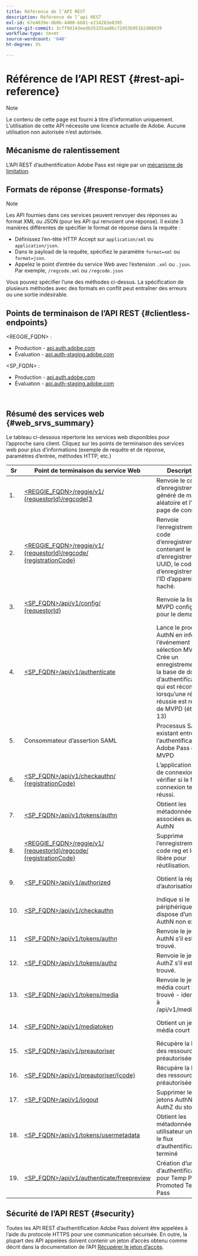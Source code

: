 ```yaml
---
title: Référence de l’API REST
description: Référence de l’api REST
exl-id: 67e4639e-db0b-4400-bb81-e214263e8395
source-git-commit: 3cff9d143eedb35155aa06c72d53b951b2d08d39
workflow-type: tm+mt
source-wordcount: '646'
ht-degree: 3%

---
```


# Référence de l’API REST {#rest-api-reference}

>[!NOTE]
>
>Le contenu de cette page est fourni à titre d’information uniquement. L’utilisation de cette API nécessite une licence actuelle de Adobe. Aucune utilisation non autorisée n’est autorisée.

## Mécanisme de ralentissement

L’API REST d’authentification Adobe Pass est régie par un [mécanisme de limitation](/help/authentication/throttling-mechanism.md).

## Formats de réponse {#response-formats}


>[!NOTE]
>
> Les API fournies dans ces services peuvent renvoyer des réponses au format XML ou JSON (pour les API qui renvoient une réponse). Il existe 3 manières différentes de spécifier le format de réponse dans la requête :
>
>* Définissez l’en-tête HTTP Accept sur `application/xml` ou `application/json`.
>* Dans le payload de la requête, spécifiez le paramètre `format=xml` ou `format=json`.
>* Appelez le point d’entrée du service Web avec l’extension `.xml` ou `.json`. Par exemple, `/regcode.xml` ou `/regcode.json`
>
>Vous pouvez spécifier l’une des méthodes ci-dessus. La spécification de plusieurs méthodes avec des formats en conflit peut entraîner des erreurs ou une sortie indésirable.

## Points de terminaison de l’API REST {#clientless-endpoints}

&lt;REGGIE_FQDN> :

* Production - [api.auth.adobe.com](http://api.auth.adobe.com/)
* Évaluation - [api.auth-staging.adobe.com](http://api.auth-staging.adobe.com/)

&lt;SP_FQDN> :

* Production - [api.auth.adobe.com](http://api.auth.adobe.com/)
* Évaluation - [api.auth-staging.adobe.com](http://api.auth-staging.adobe.com/)

</br>


## Résumé des services web {#web_srvs_summary}

Le tableau ci-dessous répertorie les services web disponibles pour l’approche sans client. Cliquez sur les points de terminaison des services web pour plus d’informations (exemple de requête et de réponse, paramètres d’entrée, méthodes HTTP, etc.)


| Sr | Point de terminaison du service Web | Description | <!--[Diag.  </br>Ref](http://tve.helpdocsonline.com/api-reference-v2-test#illustration)-->. | Hébergé à | Appelé par |
| --- | --- | --- | --- | --- | --- |
| 1. | [&lt;REGGIE_FQDN>/reggie/v1/ </br> {requestorId}/regcode{3](/help/authentication/registration-code-request.md) | Renvoie le code d’enregistrement généré de manière aléatoire et l’URI de page de connexion | 2 | Adobe </br>Service Reg Code | Appareil dynamique |
| 2. | [&lt;REGGIE_FQDN>/reggie/v1/ </br> {requestorId}/regcode/ </br> {registrationCode}](/help/authentication/return-registration-record.md) | Renvoie l’enregistrement du code d’enregistrement contenant le code d’enregistrement UUID, le code d’enregistrement et l’ID d’appareil haché. | 8 | Adobe </br>Service Reg Code | Authentification Adobe Pass |
| 3. | [&lt;SP_FQDN>/api/v1/config/ </br> {requestorId}](/help/authentication/provide-mvpd-list.md) | Renvoie la liste des MVPD configurés pour le demandeur | 5 | Adobe </br>Adobe Pass </br>authentication </br>Service | Connexion </br>Web </br>App |
| 4. | [&lt;SP_FQDN>/api/v1/authenticate](/help/authentication/initiate-authentication.md) | Lance le processus AuthN en informant l’événement de sélection MVPD. Crée un enregistrement sur la base de données d’authentification, qui est réconcilié lorsqu’une réponse réussie est reçue de MVPD (étape 13) | 7 | Adobe </br>Adobe Pass </br>authentication </br>Service | Connexion </br>Web </br>App |
| 5. | Consommateur d’assertion SAML | Processus SAML existant entre l’authentification Adobe Pass et MVPD | 13 | Adobe Pass </br>authentication </br>Service | Authentification Adobe Pass |
| 6. | [&lt;SP_FQDN>/api/v1/checkauthn/ </br> {registrationCode}](/help/authentication/check-authentication-flow-by-second-screen-web-app.md) | L’application Web de connexion peut vérifier si le flux de connexion tenté a réussi. |     | Authentification </br> Adobe Pass   </br> Service | Connexion   </br>Web   </br> Application |
| 7. | [&lt;SP_FQDN>/api/v1/tokens/authn](/help/authentication/retrieve-authentication-token.md) | Obtient les métadonnées associées au jeton AuthN | 15 | Adobe Pass </br>authentication </br>Service | Appareil dynamique |
| 8. | [&lt;REGGIE_FQDN>/reggie/v1/ </br> {requestorId}/regcode/ </br> {registrationCode}](/help/authentication/delete-registration-record.md) | Supprime l’enregistrement du code reg et le libère pour réutilisation. | 16 | Adobe </br>Service Reg Code | Authentification Adobe Pass |
| 9. | [&lt;SP_FQDN>/api/v1/authorized](/help/authentication/initiate-authorization.md) | Obtient la réponse d’autorisation. | 17 | Adobe Pass </br>authentication </br>Service | Appareil dynamique |
| 10. | [&lt;SP_FQDN>/api/v1/checkauthn](/help/authentication/check-authentication-token.md) | Indique si le périphérique dispose d’un jeton AuthN non expiré. |     | Adobe Pass </br>authentication </br>Service | Appareil dynamique |
| 11 | [&lt;SP_FQDN>/api/v1/tokens/authn](/help/authentication/retrieve-authentication-token.md) | Renvoie le jeton AuthN s’il est trouvé. |     | Adobe Pass </br>authentication </br>Service | Appareil dynamique |
| 12. | [&lt;SP_FQDN>/api/v1/tokens/authz](/help/authentication/retrieve-authorization-token.md) | Renvoie le jeton AuthZ s’il est trouvé. |     | Adobe Pass </br>authentication </br>Service | Appareil dynamique |
| 13. | [&lt;SP_FQDN>/api/v1/tokens/media](/help/authentication/obtain-short-media-token.md) | Renvoie le jeton de média court s’il est trouvé - identique à /api/v1/mediatoken |     | Adobe Pass </br>authentication </br>Service | Appareil dynamique |
| 14. | [&lt;SP_FQDN>/api/v1/mediatoken](/help/authentication/obtain-short-media-token.md) | Obtient un jeton de média court |     | Adobe Pass </br>authentication </br>Service | Appareil dynamique |
| 15. | [&lt;SP_FQDN>/api/v1/preautoriser](/help/authentication/retrieve-list-of-preauthorized-resources.md) | Récupère la liste des ressources préautorisées |     | Adobe Pass </br>authentication </br>Service | Appareil dynamique |
| 16. | [&lt;SP_FQDN>/api/v1/preautoriser/{code}](/help/authentication/retrieve-list-of-preauthorized-resources-by-second-screen-web-app.md) | Récupère la liste des ressources préautorisées |     | Adobe Pass </br>authentication </br>Service | Application Web de connexion |
| 17. | [&lt;SP_FQDN>/api/v1/logout](/help/authentication/initiate-logout.md) | Supprimer les jetons AuthN et AuthZ du stockage |     | Authentification </br> Adobe Pass   </br> Service | Appareil dynamique |
| 18. | [&lt;SP_FQDN>/api/v1/tokens/usermetadata](/help/authentication/user-metadata.md) | Obtient les métadonnées utilisateur une fois le flux d’authentification terminé | S/O | S/O | Appareil dynamique |
| 19. | [&lt;SP_FQDN>/api/v1/authenticate/freepreview](/help/authentication/free-preview-for-temp-pass-and-promotional-temp-pass.md) | Création d’un jeton d’authentification pour Temp Pass ou Promoted Temp Pass | S/O | Adobe Pass </br>authentication </br>Service | Appareil dynamique |


## Sécurité de l’API REST {#security}

Toutes les API REST d’authentification Adobe Pass doivent être appelées à l’aide du protocole HTTPS pour une communication sécurisée. En outre, la plupart des API appelées doivent contenir un jeton d’accès obtenu comme décrit dans la documentation de l’API [Récupérer le jeton d’accès](./dcr-api/apis/dynamic-client-registration-apis-retrieve-access-token.md).
